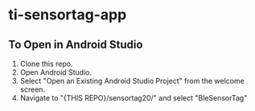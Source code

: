 # ti-sensortag-app


## To Open in Android Studio
1. Clone this repo.
2. Open Android Studio.
3. Select "Open an Existing Android Studio Project" from the welcome screen.
4. Navigate to "{THIS REPO}/sensortag20/" and select "BleSensorTag"
